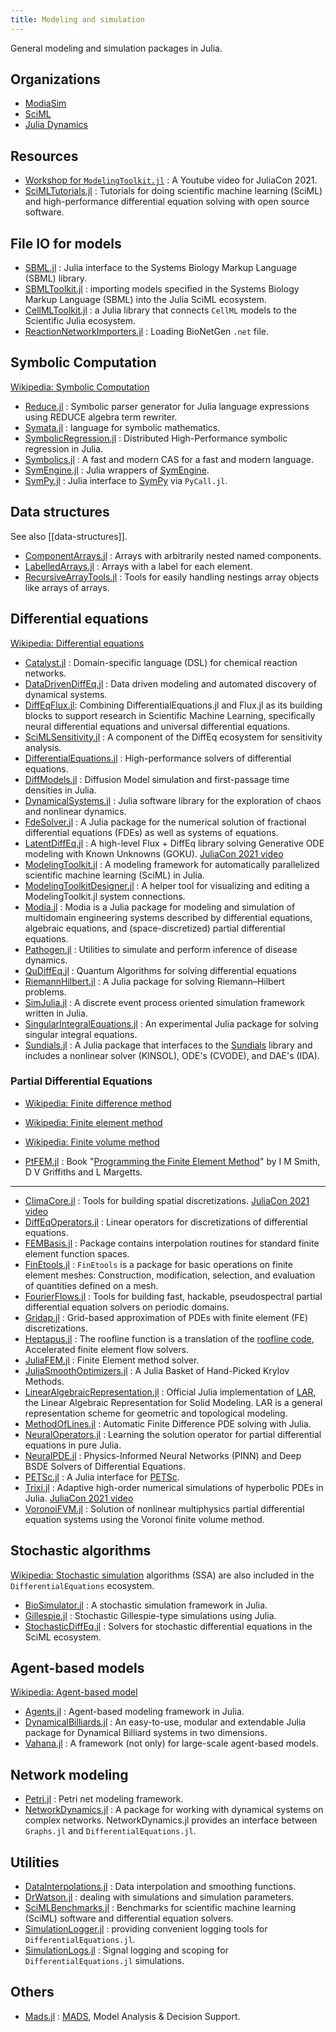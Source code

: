 ```yaml
---
title: Modeling and simulation
---
```


General modeling and simulation packages in Julia.

## Organizations

- [ModiaSim](https://github.com/ModiaSim)
- [SciML](https://github.com/SciML)
- [Julia Dynamics](https://juliadynamics.github.io/JuliaDynamics/)

## Resources

- [Workshop for `ModelingToolkit.jl`](https://youtu.be/HEVOgSLBzWA) : A Youtube video for JuliaCon 2021.
- [SciMLTutorials.jl](https://github.com/SciML/SciMLTutorials.jl) : Tutorials for doing scientific machine learning (SciML) and high-performance differential equation solving with open source software.

## File IO for models

- [SBML.jl](https://github.com/LCSB-BioCore/SBML.jl) : Julia interface to the Systems Biology Markup Language (SBML) library.
- [SBMLToolkit.jl](https://github.com/SciML/SBMLToolkit.jl) : importing models specified in the Systems Biology Markup Language (SBML) into the Julia SciML ecosystem.
- [CellMLToolkit.jl](https://github.com/SciML/CellMLToolkit.jl) : a Julia library that connects `CellML` models to the Scientific Julia ecosystem.
- [ReactionNetworkImporters.jl](https://github.com/SciML/ReactionNetworkImporters.jl) : Loading BioNetGen `.net` file.

## Symbolic Computation

[Wikipedia: Symbolic Computation](https://en.wikipedia.org/wiki/Symbolic_computation)

- [Reduce.jl](https://github.com/chakravala/Reduce.jl) : Symbolic parser generator for Julia language expressions using REDUCE algebra term rewriter.
- [Symata.jl](https://github.com/jlapeyre/Symata.jl) : language for symbolic mathematics.
- [SymbolicRegression.jl](https://github.com/MilesCranmer/SymbolicRegression.jl) : Distributed High-Performance symbolic regression in Julia.
- [Symbolics.jl](https://github.com/JuliaSymbolics/Symbolics.jl) : A fast and modern CAS for a fast and modern language.
- [SymEngine.jl](https://github.com/symengine/SymEngine.jl) : Julia wrappers of [SymEngine](https://github.com/symengine/symengine).
- [SymPy.jl](https://github.com/JuliaPy/SymPy.jl) : Julia interface to [SymPy](https://www.sympy.org/) via `PyCall.jl`.

## Data structures

See also [[data-structures]].

- [ComponentArrays.jl](https://github.com/jonniedie/ComponentArrays.jl) : Arrays with arbitrarily nested named components.
- [LabelledArrays.jl](https://github.com/SciML/LabelledArrays.jl) : Arrays with a label for each element.
- [RecursiveArrayTools.jl](https://github.com/SciML/RecursiveArrayTools.jl) : Tools for easily handling nestings array objects like arrays of arrays.

## Differential equations

[Wikipedia: Differential equations](https://en.wikipedia.org/wiki/Differential_equation)

- [Catalyst.jl](https://github.com/SciML/Catalyst.jl) : Domain-specific language (DSL) for chemical reaction networks.
- [DataDrivenDiffEq.jl](https://github.com/SciML/DataDrivenDiffEq.jl) : Data driven modeling and automated discovery of dynamical systems.
- [DiffEqFlux.jl](https://github.com/SciML/DiffEqFlux.jl): Combining DifferentialEquations.jl and Flux.jl as its building blocks to support research in Scientific Machine Learning, specifically neural differential equations and universal differential equations.
- [SciMLSensitivity.jl](https://github.com/SciML/SciMLSensitivity.jl) : A component of the DiffEq ecosystem for sensitivity analysis.
- [DifferentialEquations.jl](https://github.com/SciML/DifferentialEquations.jl) : High-performance solvers of differential equations.
- [DiffModels.jl](https://github.com/DrugowitschLab/DiffModels.jl) : Diffusion Model simulation and first-passage time densities in Julia.
- [DynamicalSystems.jl](https://github.com/JuliaDynamics/DynamicalSystems.jl) : Julia software library for the exploration of chaos and nonlinear dynamics.
- [FdeSolver.jl](https://github.com/JuliaTurkuDataScience/FdeSolver.jl) : A Julia package for the numerical solution of fractional differential equations (FDEs) as well as systems of equations.
- [LatentDiffEq.jl](https://github.com/gabrevaya/LatentDiffEq.jl) : A high-level Flux + DiffEq library solving Generative ODE modeling with Known Unknowns (GOKU). [JuliaCon 2021 video](https://youtu.be/jhIgs4swrMA)
- [ModelingToolkit.jl](https://github.com/SciML/ModelingToolkit.jl) : A modeling framework for automatically parallelized scientific machine learning (SciML) in Julia.
- [ModelingToolkitDesigner.jl](https://github.com/bradcarman/ModelingToolkitDesigner.jl) : A helper tool for visualizing and editing a ModelingToolkit.jl system connections.
- [Modia.jl](https://github.com/ModiaSim/Modia.jl) : Modia is a Julia package for modeling and simulation of multidomain engineering systems described by differential equations, algebraic equations, and (space-discretized) partial differential equations.
- [Pathogen.jl](https://github.com/jangevaare/Pathogen.jl) : Utilities to simulate and perform inference of disease dynamics.
- [QuDiffEq.jl](https://github.com/QuantumBFS/QuDiffEq.jl) : Quantum Algorithms for solving differential equations
- [RiemannHilbert.jl](https://github.com/JuliaHolomorphic/RiemannHilbert.jl) : A Julia package for solving Riemann–Hilbert problems.
- [SimJulia.jl](https://github.com/BenLauwens/SimJulia.jl) : A discrete event process oriented simulation framework written in Julia.
- [SingularIntegralEquations.jl](https://github.com/JuliaApproximation/SingularIntegralEquations.jl) : An experimental Julia package for solving singular integral equations.
- [Sundials.jl](https://github.com/SciML/Sundials.jl) : A Julia package that interfaces to the [Sundials](https://computing.llnl.gov/projects/sundials) library and includes a nonlinear solver (KINSOL), ODE's (CVODE), and DAE's (IDA).


### Partial Differential Equations

- [Wikipedia: Finite difference method](https://en.wikipedia.org/wiki/Finite_difference_method)
- [Wikipedia: Finite element method](https://en.wikipedia.org/wiki/Finite_element_method)
- [Wikipedia: Finite volume method](https://en.wikipedia.org/wiki/Finite_volume_method)

- [PtFEM.jl](https://github.com/PtFEM/PtFEM.jl) : Book "[Programming the Finite Element Method](https://www.wiley.com/en-us/Programming+the+Finite+Element+Method,+5th+Edition-p-9781119973348)" by I M Smith, D V Griffiths and L Margetts.

---

- [ClimaCore.jl](https://github.com/CliMA/ClimaCore.jl) : Tools for building spatial discretizations. [JuliaCon 2021 video](https://youtu.be/4bQvF3rGB84)
- [DiffEqOperators.jl](https://github.com/SciML/DiffEqOperators.jl) : Linear operators for discretizations of differential equations.
- [FEMBasis.jl](https://github.com/JuliaFEM/FEMBasis.jl) : Package contains interpolation routines for standard finite element function spaces.
- [FinEtools.jl](https://github.com/PetrKryslUCSD/FinEtools.jl) : `FinEtools` is a package for basic operations on finite element meshes: Construction, modification, selection, and evaluation of quantities defined on a mesh.
- [FourierFlows.jl](https://github.com/FourierFlows/FourierFlows.jl) : Tools for building fast, hackable, pseudospectral partial differential equation solvers on periodic domains.
- [Gridap.jl](https://github.com/gridap/Gridap.jl) : Grid-based approximation of PDEs with finite element (FE) discretizations.
- [Heptapus.jl](https://github.com/lcw/Heptapus.jl) : The roofline function is a translation of the [roofline code](https://github.com/paranumal/libparanumal/), Accelerated finite element flow solvers.
- [JuliaFEM.jl](https://github.com/JuliaFEM/JuliaFEM.jl) : Finite Element method solver.
- [JuliaSmoothOptimizers.jl](https://github.com/JuliaSmoothOptimizers/Krylov.jl) : A Julia Basket of Hand-Picked Krylov Methods.
- [LinearAlgebraicRepresentation.jl](https://github.com/cvdlab/LinearAlgebraicRepresentation.jl) : Official Julia implementation of [LAR](https://linkinghub.elsevier.com/retrieve/pii/S001044851300184X), the Linear Algebraic Representation for Solid Modeling. LAR is a general representation scheme for geometric and topological modeling.
- [MethodOfLines.jl](https://github.com/SciML/MethodOfLines.jl) : Automatic Finite Difference PDE solving with Julia.
- [NeuralOperators.jl](https://github.com/SciML/NeuralOperators.jl) : Learning the solution operator for partial differential equations in pure Julia.
- [NeuralPDE.jl](https://github.com/SciML/NeuralPDE.jl) : Physics-Informed Neural Networks (PINN) and Deep BSDE Solvers of Differential Equations.
- [PETSc.jl](https://github.com/JuliaParallel/PETSc.jl) : A Julia interface for [PETSc](https://www.mcs.anl.gov/petsc/).
- [Trixi.jl](https://github.com/trixi-framework/Trixi.jl) : Adaptive high-order numerical simulations of hyperbolic PDEs in Julia.  [JuliaCon 2021 video](https://youtu.be/hoViWRAhCBE)
- [VoronoiFVM.jl](https://github.com/j-fu/VoronoiFVM.jl) : Solution of nonlinear multiphysics partial differential equation systems using the Voronoi finite volume method.

## Stochastic algorithms

[Wikipedia: Stochastic simulation](https://en.wikipedia.org/wiki/Stochastic_simulation) algorithms (SSA) are also included in the `DifferentialEquations` ecosystem.

- [BioSimulator.jl](https://github.com/alanderos91/BioSimulator.jl) : A stochastic simulation framework in Julia.
- [Gillespie.jl](https://github.com/sdwfrost/Gillespie.jl) : Stochastic Gillespie-type simulations using Julia.
- [StochasticDiffEq.jl](https://github.com/SciML/StochasticDiffEq.jl) : Solvers for stochastic differential equations in the SciML ecosystem.

## Agent-based models

[Wikipedia: Agent-based model](https://en.wikipedia.org/wiki/Agent-based_model)

- [Agents.jl](https://github.com/JuliaDynamics/Agents.jl) : Agent-based modeling framework in Julia.
- [DynamicalBilliards.jl](https://github.com/JuliaDynamics/DynamicalBilliards.jl) : An easy-to-use, modular and extendable Julia package for Dynamical Billiard systems in two dimensions.
- [Vahana.jl](https://github.com/s-fuerst/Vahana.jl) : A framework (not only) for large-scale agent-based models.

## Network modeling

- [Petri.jl](https://github.com/mehalter/Petri.jl) : Petri net modeling framework.
- [NetworkDynamics.jl](https://github.com/PIK-ICoNe/NetworkDynamics.jl) : A package for working with dynamical systems on complex networks. NetworkDynamics.jl provides an interface between `Graphs.jl` and `DifferentialEquations.jl`.

## Utilities

- [DataInterpolations.jl](https://github.com/SciML/DataInterpolations.jl) : Data interpolation and smoothing functions.
- [DrWatson.jl](https://github.com/JuliaDynamics/DrWatson.jl) : dealing with simulations and simulation parameters.
- [SciMLBenchmarks.jl](https://github.com/SciML/SciMLBenchmarks.jl) : Benchmarks for scientific machine learning (SciML) software and differential equation solvers.
- [SimulationLogger.jl](https://github.com/JinraeKim/SimulationLogger.jl) : providing convenient logging tools for `DifferentialEquations.jl`.
- [SimulationLogs.jl](https://github.com/jonniedie/SimulationLogs.jl) : Signal logging and scoping for `DifferentialEquations.jl` simulations.

## Others

- [Mads.jl](https://github.com/madsjulia/Mads.jl) : [MADS](https://mads.gitlab.io/), Model Analysis & Decision Support.
